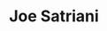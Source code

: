 ---
title: "Joe Satriani"
summary: "US hard rock guitarist. Born: July 15, 1956, Westbury, New York. Brief member of Deep Purple between 1993/1994 to bridge the sudden rejection of Ritchie Blackmore and the entry of Steve Morse. Co-founder of in 2009."
image: "joe-satriani.jpg"
---